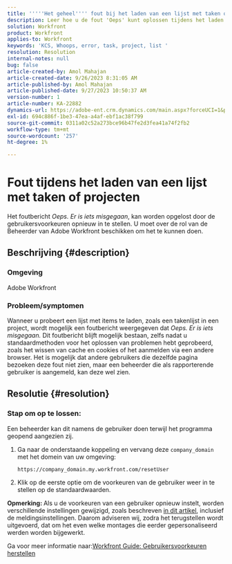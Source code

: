 ```yaml
---
title: '''''Het geheel'''' fout bij het laden van een lijst met taken of projecten'''
description: Leer hoe u de fout 'Oeps' kunt oplossen tijdens het laden van een lijst met taken of projecten in Adobe Workfront. Stel de voorkeuren van de gebruiker opnieuw in.
solution: Workfront
product: Workfront
applies-to: Workfront
keywords: 'KCS, Whoops, error, task, project, list '
resolution: Resolution
internal-notes: null
bug: false
article-created-by: Amol Mahajan
article-created-date: 9/26/2023 8:31:05 AM
article-published-by: Amol Mahajan
article-published-date: 9/27/2023 10:50:37 AM
version-number: 1
article-number: KA-22882
dynamics-url: https://adobe-ent.crm.dynamics.com/main.aspx?forceUCI=1&pagetype=entityrecord&etn=knowledgearticle&id=306dbe03-475c-ee11-be6f-6045bd006079
exl-id: 694c886f-1be3-47ea-a4af-ebf1ac38f799
source-git-commit: 0311a02c52a273bce96b47fe2d3fea41a74f2fb2
workflow-type: tm+mt
source-wordcount: '257'
ht-degree: 1%

---
```


# Fout tijdens het laden van een lijst met taken of projecten


Het foutbericht *Oeps. Er is iets misgegaan*, kan worden opgelost door de gebruikersvoorkeuren opnieuw in te stellen. U moet over de rol van de Beheerder van Adobe Workfront beschikken om het te kunnen doen.

## Beschrijving {#description}


### <b>Omgeving</b>

Adobe Workfront

### <b>Probleem/symptomen</b>

Wanneer u probeert een lijst met items te laden, zoals een takenlijst in een project, wordt mogelijk een foutbericht weergegeven dat *Oeps. Er is iets misgegaan.* Dit foutbericht blijft mogelijk bestaan, zelfs nadat u standaardmethoden voor het oplossen van problemen hebt geprobeerd, zoals het wissen van cache en cookies of het aanmelden via een andere browser. Het is mogelijk dat andere gebruikers die dezelfde pagina bezoeken deze fout niet zien, maar een beheerder die als rapporterende gebruiker is aangemeld, kan deze wel zien.


## Resolutie {#resolution}


### Stap om op te lossen:

Een beheerder kan dit namens de gebruiker doen terwijl het programma geopend aangezien zij.

1. Ga naar de onderstaande koppeling en vervang deze `company_domain` met het domein van uw omgeving:

   `https://company_domain.my.workfront.com/resetUser`
2. Klik op de eerste optie om de voorkeuren van de gebruiker weer in te stellen op de standaardwaarden.


<b>Opmerking: </b>Als u de voorkeuren van een gebruiker opnieuw instelt, worden verschillende instellingen gewijzigd, zoals beschreven [in dit artikel](https://experienceleague.adobe.com/docs/workfront/using/administration-and-setup/add-users/create-manage-users/reset-a-users-preferences.html), inclusief de meldingsinstellingen. Daarom adviseren wij, zodra het terugstellen wordt uitgevoerd, dat om het even welke montages die eerder gepersonaliseerd werden worden bijgewerkt.

Ga voor meer informatie naar:[Workfront Guide: Gebruikersvoorkeuren herstellen](https://experienceleague.adobe.com/docs/workfront/using/administration-and-setup/add-users/create-manage-users/reset-a-users-preferences.html)
